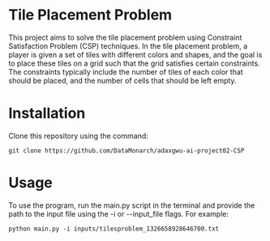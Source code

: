 # Tile Placement Problem

This project aims to solve the tile placement problem using Constraint Satisfaction Problem (CSP) techniques. In the tile placement problem, a player is given a set of tiles with different colors and shapes, and the goal is to place these tiles on a grid such that the grid satisfies certain constraints. The constraints typically include the number of tiles of each color that should be placed, and the number of cells that should be left empty.

# Installation

Clone this repository using the command:

```shell
git clone https://github.com/DataMonarch/adaxgwu-ai-project02-CSP
```

# Usage

To use the program, run the main.py script in the terminal and provide the path to the input file using the -i or --input_file flags. For example:

```shell
python main.py -i inputs/tilesproblem_1326658928646700.txt
```
